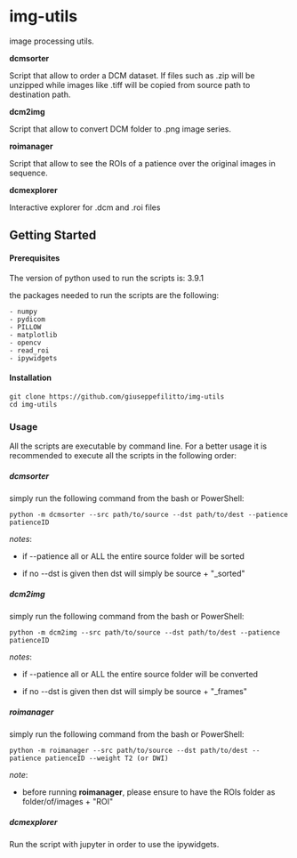 # img-utils

image processing utils.

**dcmsorter**

Script that allow to order a DCM dataset. If files such as .zip will be unzipped while images like .tiff will be copied from source path to destination path.


**dcm2img**

Script that allow to convert DCM folder to .png image series.

**roimanager**

Script that allow to see the ROIs of a patience over the original images in sequence.

**dcmexplorer**

Interactive explorer for .dcm and .roi files 
## Getting Started

#### Prerequisites

The version of python used to run the scripts is: 3.9.1

the packages needed to run the scripts are the following:
```
- numpy
- pydicom
- PILLOW
- matplotlib
- opencv
- read_roi
- ipywidgets
```
#### Installation
```
git clone https://github.com/giuseppefilitto/img-utils
cd img-utils
```

### Usage

All the scripts are executable by command line. For a better usage it is recommended to execute all the scripts in the following order:

##### dcmsorter

simply run the following command from the bash or PowerShell:

```
python -m dcmsorter --src path/to/source --dst path/to/dest --patience patienceID

```

_notes_:

* if --patience all or ALL the entire source folder will be sorted

* if no --dst is given then dst will simply be source + "_sorted"

##### dcm2img

simply run the following command from the bash or PowerShell:

```
python -m dcm2img --src path/to/source --dst path/to/dest --patience patienceID
```
_notes_:

* if --patience all or ALL the entire source folder will be converted

* if no --dst is given then dst will simply be source + "_frames"


##### roimanager

simply run the following command from the bash or PowerShell:

```
python -m roimanager --src path/to/source --dst path/to/dest --patience patienceID --weight T2 (or DWI)
```

_note_:

* before running **roimanager**, please ensure to have the ROIs folder as folder/of/images + "ROI"

##### dcmexplorer

Run the script with jupyter in order to use the ipywidgets.


